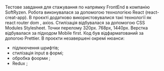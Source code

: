 Тестове завдання для стажування  по напрямку FrontEnd в компанію SoftRyzen. Робота виконувалася за допомогою технологією React (react-creat-app). В проєкті додатково використовувалися такі технології як react router dom , axios. Стилізація відбувалася за допомогою CSS Modules Stylesheet. Точки перелому 320px. 768px, 1440px. Верстка відбувалася за підходом Mobile first. Код був відфарматований за допогою Prettier. В проєкти незавершені окремі нюанси:
- підлкючення шрифтів;
- стилізація input в формі;
- обробка фоорми ;
- Redux ;